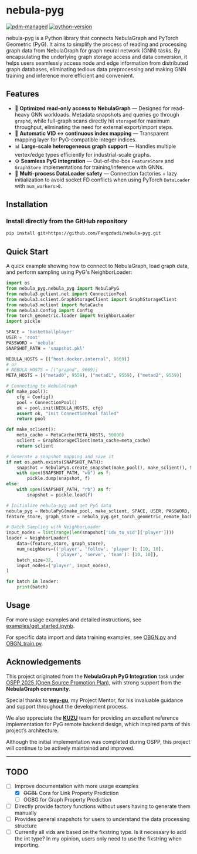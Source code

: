 # nebula-pyg
[![pdm-managed](https://img.shields.io/badge/pdm-managed-blueviolet)](https://pdm.fming.dev)
[![python-version](https://img.shields.io/badge/python-3.9%7C3.10%7C3.11%7C3.12-blue)](https://www.python.org/)

nebula-pyg is a Python library that connects NebulaGraph and PyTorch Geometric (PyG). It aims to simplify the process of reading and processing graph data from NebulaGraph for graph neural network (GNN) tasks. By encapsulating the underlying graph storage access and data conversion, it helps users seamlessly access node and edge information from distributed graph databases, eliminating tedious data preprocessing and making GNN training and inference more efficient and convenient.

## Features
- 🚀 **Optimized read-only access to NebulaGraph** — Designed for read-heavy GNN workloads. Metadata snapshots and queries go through `graphd`, while full-graph scans directly hit `storaged` for maximum throughput, eliminating the need for external export/import steps.
- 🔄 **Automatic VID ↔ continuous index mapping** — Transparent mapping layer for PyG-compatible integer indices.
- 📊 **Large-scale heterogeneous graph support** — Handles multiple vertex/edge types efficiently for industrial-scale graphs.
- ⚙️ **Seamless PyG integration** — Out-of-the-box `FeatureStore` and `GraphStore` implementations for training/inference with GNNs.
- 🧵 **Multi-process DataLoader safety** — Connection factories + lazy initialization to avoid socket FD conflicts when using PyTorch `DataLoader` with `num_workers>0`.

## Installation

### Install directly from the GitHub repository
```bash
pip install git+https://github.com/Fengzdadi/nebula-pyg.git
```

## Quick Start
A quick example showing how to connect to NebulaGraph, load graph data, and perform sampling using PyG's NeighborLoader:
```python
import os
from nebula_pyg.nebula_pyg import NebulaPyG
from nebula3.gclient.net import ConnectionPool
from nebula3.sclient.GraphStorageClient import GraphStorageClient
from nebula3.mclient import MetaCache
from nebula3.Config import Config
from torch_geometric.loader import NeighborLoader
import pickle

SPACE = 'basketballplayer'
USER = 'root'
PASSWORD = 'nebula'
SNAPSHOT_PATH = 'snapshot.pkl'

NEBULA_HOSTS = [("host.docker.internal", 9669)]
# or
# NEBULA_HOSTS = [("graphd", 9669)]
META_HOSTS = [("metad0", 9559), ("metad1", 9559), ("metad2", 9559)]

# Connecting to NebulaGraph
def make_pool():
    cfg = Config()
    pool = ConnectionPool()
    ok = pool.init(NEBULA_HOSTS, cfg)
    assert ok, "Init ConnectionPool failed"
    return pool

def make_sclient():
    meta_cache = MetaCache(META_HOSTS, 50000)
    sclient = GraphStorageClient(meta_cache=meta_cache)
    return sclient

# Generate a snapshot mapping and save it
if not os.path.exists(SNAPSHOT_PATH):
    snapshot = NebulaPyG.create_snapshot(make_pool(), make_sclient(), SPACE, username=USER, password=PASSWORD)
    with open(SNAPSHOT_PATH, "wb") as f:
        pickle.dump(snapshot, f)
else:
    with open(SNAPSHOT_PATH, "rb") as f:
        snapshot = pickle.load(f)

# Initialize nebula-pyg and get PyG data
nebula_pyg = NebulaPyG(make_pool, make_sclient, SPACE, USER, PASSWORD, snapshot)
feature_store, graph_store = nebula_pyg.get_torch_geometric_remote_backend()

# Batch Sampling with NeighborLoader
input_nodes = list(range(len(snapshot['idx_to_vid']['player'])))
loader = NeighborLoader(
    data=(feature_store, graph_store),
    num_neighbors={('player', 'follow', 'player'): [10, 10],
                   ('player', 'serve', 'team'): [10, 10]},
    batch_size=32,
    input_nodes=('player', input_nodes),
)

for batch in loader:
    print(batch)

```

## Usage
For more usage examples and detailed instructions, see [examples/get_started.ipynb](examples/get_started.ipynb).

For specific data import and data training examples, see [OBGN.py](OGBN.py) and [OBGN_train.py](OGBN_train.py).

## Acknowledgements

This project originated from the **NebulaGraph PyG Integration** task under [OSPP 2025 (Open Source Promotion Plan)](https://summer-ospp.ac.cn/), with strong support from the **NebulaGraph community**.  

Special thanks to **[wey-gu](https://github.com/wey-gu)**, my Project Mentor, for his invaluable guidance and support throughout the development process.

We also appreciate the **[KUZU](https://blog.kuzudb.com/post/kuzu-pyg-remote-backend/)** team for providing an excellent reference implementation for PyG remote backend design, which inspired parts of this project’s architecture.  

Although the initial implementation was completed during OSPP, this project will continue to be actively maintained and improved.

---
## TODO
- [ ] Improve documentation with more usage examples
  - [x] ~~OGBL~~ Cora for Link Property Prediction
  - [ ] OGBG for Graph Property Prediction
- [ ] Directly provide factory functions without users having to generate them manually
- [ ] Provides general snapshots for users to understand the data processing structure
- [ ] Currently all vids are based on the fixstring type. Is it necessary to add the int type? In my opinion, users only need to use the fixstring when importing.